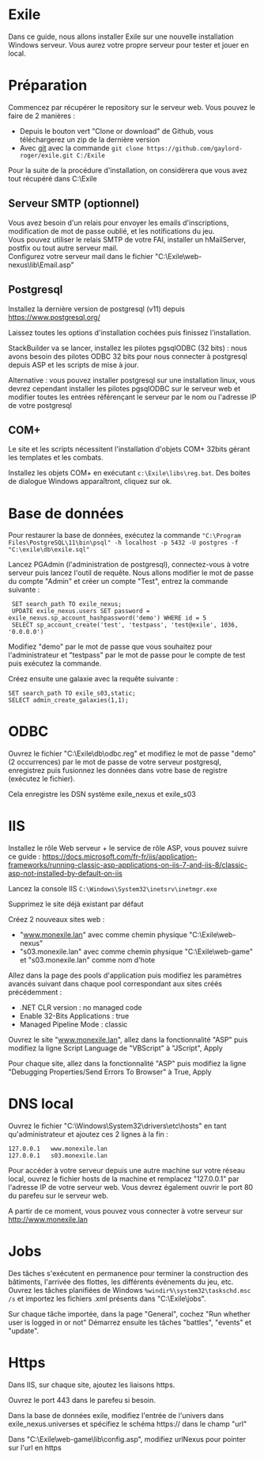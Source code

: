 # Exile
Dans ce guide, nous allons installer Exile sur une nouvelle installation Windows serveur. Vous aurez votre propre serveur pour tester et jouer en local.

# Préparation
Commencez par récupérer le repository sur le serveur web. Vous pouvez le faire de 2 manières :
* Depuis le bouton vert "Clone or download" de Github, vous téléchargerez un zip de la dernière version
* Avec [git](https://git-scm.com/) avec la commande `git clone https://github.com/gaylord-roger/exile.git C:/Exile`

Pour la suite de la procédure d'installation, on considèrera que vous avez tout récupéré dans C:\Exile

## Serveur SMTP (optionnel)
Vous avez besoin d'un relais pour envoyer les emails d'inscriptions, modification de mot de passe oublié, et les notifications du jeu.  
Vous pouvez utiliser le relais SMTP de votre FAI, installer un hMailServer, postfix ou tout autre serveur mail.  
Configurez votre serveur mail dans le fichier "C:\Exile\web-nexus\lib\Email.asp"

## Postgresql
Installez la dernière version de postgresql (v11) depuis https://www.postgresql.org/

Laissez toutes les options d'installation cochées puis finissez l'installation.

StackBuilder va se lancer, installez les pilotes pgsqlODBC (32 bits) : nous avons besoin des pilotes ODBC 32 bits pour nous connecter à postgresql depuis ASP et les scripts de mise à jour.

Alternative : vous pouvez installer postgresql sur une installation linux, vous devrez cependant installer les pilotes pgsqlODBC sur le serveur web et modifier toutes les entrées référençant le serveur par le nom ou l'adresse IP de votre postgresql

## COM+
Le site et les scripts nécessitent l'installation d'objets COM+ 32bits gérant les templates et les combats.

Installez les objets COM+ en exécutant `c:\Exile\libs\reg.bat`. Des boites de dialogue Windows apparaîtront, cliquez sur ok.

# Base de données
Pour restaurer la base de données, exécutez la commande `"C:\Program Files\PostgreSQL\11\bin\psql" -h localhost -p 5432 -U postgres -f "C:\exile\db\exile.sql"`

Lancez PGAdmin (l'administration de postgresql), connectez-vous à votre serveur puis lancez l'outil de requête.
Nous allons modifier le mot de passe du compte "Admin" et créer un compte "Test", entrez la commande suivante :
```
 SET search_path TO exile_nexus;
 UPDATE exile_nexus.users SET password = exile_nexus.sp_account_hashpassword('demo') WHERE id = 5
 SELECT sp_account_create('test', 'testpass', 'test@exile', 1036, '0.0.0.0')
```
Modifiez "demo" par le mot de passe que vous souhaitez pour l'administrateur et "testpass" par le mot de passe pour le compte de test puis exécutez la commande.

Créez ensuite une galaxie avec la requête suivante :
```
SET search_path TO exile_s03,static;
SELECT admin_create_galaxies(1,1);
```

# ODBC
Ouvrez le fichier "C:\Exile\db\odbc.reg" et modifiez le mot de passe "demo" (2 occurrences) par le mot de passe de votre serveur postgresql, enregistrez puis fusionnez les données dans votre base de registre (exécutez le fichier).

Cela enregistre les DSN système exile_nexus et exile_s03

# IIS
Installez le rôle Web serveur + le service de rôle ASP, vous pouvez suivre ce guide : https://docs.microsoft.com/fr-fr/iis/application-frameworks/running-classic-asp-applications-on-iis-7-and-iis-8/classic-asp-not-installed-by-default-on-iis

Lancez la console IIS `C:\Windows\System32\inetsrv\inetmgr.exe`

Supprimez le site déjà existant par défaut

Créez 2 nouveaux sites web :
 - "www.monexile.lan" avec comme chemin physique "C:\Exile\web-nexus"
 - "s03.monexile.lan" avec comme chemin physique "C:\Exile\web-game" et "s03.monexile.lan" comme nom d'hote
 
Allez dans la page des pools d'application puis modifiez les paramètres avancés suivant dans chaque pool correspondant aux sites créés précédemment : 
 - .NET CLR version : no managed code
 - Enable 32-Bits Applications : true
 - Managed Pipeline Mode : classic
 
Ouvrez le site "www.monexile.lan", allez dans la fonctionnalité "ASP" puis modifiez la ligne Script Language de "VBScript" à "JScript", Apply

Pour chaque site, allez dans la fonctionnalité "ASP" puis modifiez la ligne "Debugging Properties/Send Errors To Browser" à True, Apply


# DNS local
Ouvrez le fichier "C:\Windows\System32\drivers\etc\hosts" en tant qu'administrateur et ajoutez ces 2 lignes à la fin :
```
127.0.0.1	www.monexile.lan
127.0.0.1	s03.monexile.lan
```
Pour accéder à votre serveur depuis une autre machine sur votre réseau local, ouvrez le fichier hosts de la machine et remplacez "127.0.0.1" par l'adresse IP de votre serveur web. Vous devrez également ouvrir le port 80 du parefeu sur le serveur web.

A partir de ce moment, vous pouvez vous connecter à votre serveur sur http://www.monexile.lan


# Jobs
Des tâches s'exécutent en permanence pour terminer la construction des bâtiments, l'arrivée des flottes, les différents événements du jeu, etc.  
Ouvrez les tâches planifiées de Windows `%windir%\system32\taskschd.msc /s` et importez les fichiers .xml présents dans "C:\Exile\jobs".

Sur chaque tâche importée, dans la page "General", cochez "Run whether user is logged in or not"
Démarrez ensuite les tâches "battles", "events" et "update".

# Https
Dans IIS, sur chaque site, ajoutez les liaisons https.

Ouvrez le port 443 dans le parefeu si besoin.

Dans la base de données exile, modifiez l'entrée de l'univers dans exile_nexus.universes et spécifiez le schéma https:// dans le champ "url"

Dans "C:\Exile\web-game\lib\config.asp", modifiez urlNexus pour pointer sur l'url en https

